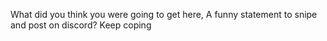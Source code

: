 What did you think you were going to get here, A funny statement to snipe and post on discord? Keep coping
